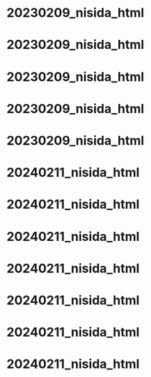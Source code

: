 # 20230209_nisida_html
# 20230209_nisida_html
# 20230209_nisida_html
# 20230209_nisida_html
# 20230209_nisida_html
# 20240211_nisida_html
# 20240211_nisida_html
# 20240211_nisida_html
# 20240211_nisida_html
# 20240211_nisida_html
# 20240211_nisida_html
# 20240211_nisida_html

